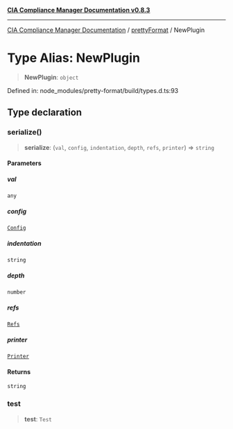 [**CIA Compliance Manager Documentation v0.8.3**](../../../README.md)

***

[CIA Compliance Manager Documentation](../../../globals.md) / [prettyFormat](../README.md) / NewPlugin

# Type Alias: NewPlugin

> **NewPlugin**: `object`

Defined in: node\_modules/pretty-format/build/types.d.ts:93

## Type declaration

### serialize()

> **serialize**: (`val`, `config`, `indentation`, `depth`, `refs`, `printer`) => `string`

#### Parameters

##### val

`any`

##### config

[`Config`](Config.md)

##### indentation

`string`

##### depth

`number`

##### refs

[`Refs`](Refs.md)

##### printer

[`Printer`](Printer.md)

#### Returns

`string`

### test

> **test**: `Test`
